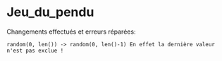 # Jeu_du_pendu
Changements effectués et erreurs réparées:
    
    random(0, len()) -> random(0, len()-1) En effet la dernière valeur n'est pas exclue !

    
